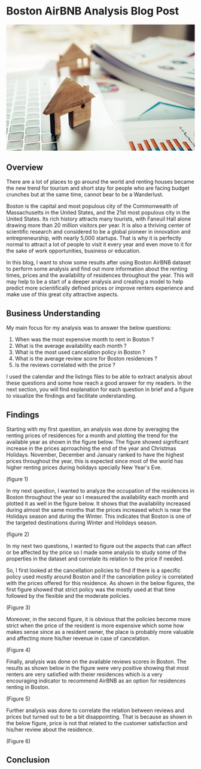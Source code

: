 # Boston AirBNB Analysis Blog Post

![alt text](https://github.com/fatma-hassanein/BostonAirBNB_Dataset_Analysis/blob/main/Analysis_introImage.jpg?raw=true)

## Overview

There are a lot of places to go around the world and renting houses became the new trend for tourism and short stay for people who are facing budget crunches but at the same time, cannot bear to be a Wanderlust.

Boston is the capital and most populous city of the Commonwealth of Massachusetts in the United States, and the 21st most populous city in the United States. Its rich history attracts many tourists, with Faneuil Hall alone drawing more than 20 million visitors per year. It is also a thriving center of scientific research and considered to be a global pioneer in innovation and entrepreneurship, with nearly 5,000 startups. That is why it is perfectly normal to attract a lot of people to visit it every year and even move to it for the sake of work opportunities, business or education.

In this blog, I want to show some results after using Boston AirBNB dataset to perform some analysis and find out more information about the renting times, prices and the availability of residences throughout the year. This will may help to be a start of a deeper analysis and creating a model to help predict more scientifically defined prices or improve renters experience and make use of this great city attractive aspects.

## Business Understanding

My main focus for my analysis was to answer the below questions:

1. When was the most expensive month to rent in Boston ?
2. What is the average availability each month ?
3. What is the most used cancelation policy in Boston ?
4. What is the average review score for Boston residences ?
5. Is the reviews correlated with the price ?

I used the calendar and the listings files to be able to extract analysis about these questions and some how reach a good answer for my readers. 
In the next section, you will find explanation for each question in brief and a figure to visualize the findings and facilitate understanding.

## Findings

Starting with my first question, an analysis was done by averaging the renting prices of residences for a month and plotting the trend for the available year as shown in the figure below.
The figure showed significant increase in the prices aprroaching the end of the year and Christmas Holidays. 
November, December and January ranked to have the highest prices throughout the year, this is expected since most of the world has higher renting prices during holidays specially New Year's Eve.

(figure 1)

In my next question, I wanted to analyze the occupation of the residences in Boston throughout the year so I measured the availability each month and plotted it as well in the figure below. It shows that the availability increased during almost the same months that the prices increased which is near the Holidays season and during the Winter.
This indicates that Boston is one of the targeted destinations during Winter and Holidays season.

(figure 2)

In my next two questions, I wanted to figure out the aspects that can affect or be affected by the price so I made some analysis to study some of the properties in the dataset and correlate its relation to the price if needed.

So, I first looked at the cancellation policies to find if there is a specific policy used mostly around Boston and if the cancelation policy is correlated with the prices offered for this residence. As shown in the below figures, the first figure showed that strict policy was the mostly used at that time followed by the flexible and the moderate policies.

(Figure 3)

Moreover, in the second figure, it is obvious that the policies become more strict when the price of the resident is more expensive which some how makes sense since as a resident owner, the place is probably more valuable and affecting more his/her revenue in case of cancelation.

(Figure 4)

Finally, analysis was done on the available reviews scores in Boston. 
The results as shown below in the figure were very positive showing that most renters are very satisfied with theier residences which is a very encouraging indicator to recommend AirBNB as an option for residences renting in Boston. 

(Figure 5)

Further analysis was done to correlate the relation between reviews and prices but turned out to be a bit disappointing. 
That is because as shown in the below figure, price is not that related to the customer satisfaction and his/her review about the residence.

(Figure 6)

## Conclusion

